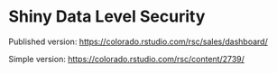 # Shiny Data Level Security 

Published version: https://colorado.rstudio.com/rsc/sales/dashboard/

Simple version: https://colorado.rstudio.com/rsc/content/2739/
